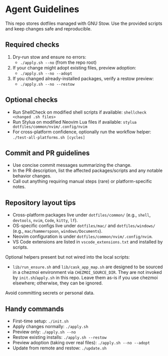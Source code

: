 # Agent Guidelines

This repo stores dotfiles managed with GNU Stow. Use the provided scripts and keep changes safe and reproducible.

## Required checks

1. Dry-run stow and ensure no errors:
   - `./apply.sh --no` (from the repo root)
2. If your change might adopt existing files, preview adoption:
   - `./apply.sh --no --adopt`
3. If you changed already-installed packages, verify a restow preview:
   - `./apply.sh --no --restow`

## Optional checks

- Run ShellCheck on modified shell scripts if available: `shellcheck <changed .sh files>`
- Run Stylua on modified Neovim Lua files if available: `stylua dotfiles/common/nvim/.config/nvim`
- For cross-platform confidence, optionally run the workflow helper: `./test-all-platforms.sh [cycles]`

## Commit and PR guidelines

- Use concise commit messages summarizing the change.
- In the PR description, list the affected packages/scripts and any notable behavior changes.
- Call out anything requiring manual steps (rare) or platform-specific notes.

## Repository layout tips

- Cross-platform packages live under `dotfiles/common/` (e.g., `shell`, `devtools`, `nvim`, `Code`, `kitty`, `lf`).
- OS-specific configs live under `dotfiles/mac/` and `dotfiles/windows/` (e.g., `mac/hammerspoon`, `windows/Documents`).
- Neovim configuration is under `dotfiles/common/nvim/.config/nvim`.
- VS Code extensions are listed in `vscode_extensions.txt` and installed by scripts.

Optional helpers present but not wired into the local scripts:

- `lib/run_ensure.sh` and `lib/cask_app_map.sh` are designed to be sourced in a chezmoi environment via `CHEZMOI_SOURCE_DIR`. They are not invoked by `init.sh`/`apply.sh` in this repo. Leave them as-is if you use chezmoi elsewhere; otherwise, they can be ignored.

Avoid committing secrets or personal data.

## Handy commands

- First-time setup: `./init.sh`
- Apply changes normally: `./apply.sh`
- Preview only: `./apply.sh --no`
- Restow existing installs: `./apply.sh --restow`
- Preview adoption (taking over real files): `./apply.sh --no --adopt`
- Update from remote and restow: `./update.sh`
